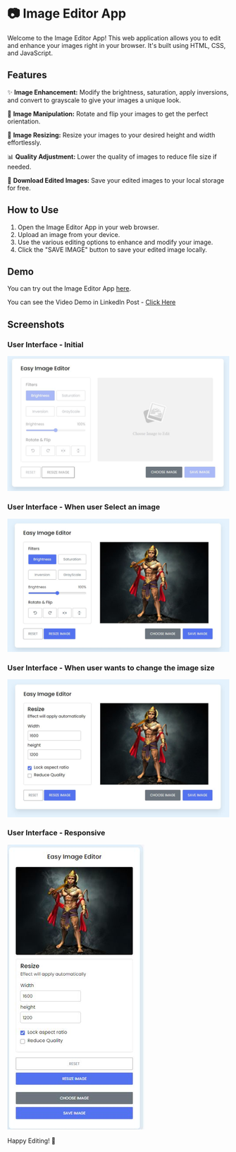 # 📷 Image Editor App

Welcome to the Image Editor App! This web application allows you to edit and enhance your images right in your browser. It's built using HTML, CSS, and JavaScript.

## Features

✨ **Image Enhancement:** Modify the brightness, saturation, apply inversions, and convert to grayscale to give your images a unique look.

🔄 **Image Manipulation:** Rotate and flip your images to get the perfect orientation.

📏 **Image Resizing:** Resize your images to your desired height and width effortlessly.

📊 **Quality Adjustment:** Lower the quality of images to reduce file size if needed.

💾 **Download Edited Images:** Save your edited images to your local storage for free.

## How to Use

1. Open the Image Editor App in your web browser.
2. Upload an image from your device.
3. Use the various editing options to enhance and modify your image.
4. Click the "SAVE IMAGE" button to save your edited image locally.

## Demo

You can try out the Image Editor App [here](https://nimble-stardust-968bdc.netlify.app/). 

You can see the Video Demo in LinkedIn Post - [Click Here](https://www.linkedin.com/posts/vinay1998_jobseeker-reactdeveloper-frontenddeveloper-activity-7118903567045836800-zJRI?utm_source=share&utm_medium=member_desktop)

## Screenshots

### User Interface - Initial 
![Screenshot 1](./redmeImages/userInterface.JPG)
### User Interface - When user Select an image
![Screenshot 2](./redmeImages/2userInterface.JPG)
### User Interface - When user wants to change the image size
![Screenshot 3](./redmeImages/3userInterface.JPG)
### User Interface - Responsive
![Screenshot 4](./redmeImages/4userInterface.JPG)


Happy Editing! 🎨
